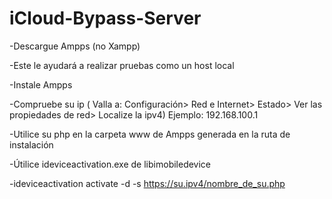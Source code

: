 # iCloud-Bypass-Server
-Descargue Ampps (no Xampp)

-Este le ayudará a realizar pruebas como un host local

-Instale Ampps

-Compruebe su ip ( Valla a: Configuración> Red e Internet> Estado> Ver las propiedades de red> Localize la ipv4) Ejemplo: 192.168.100.1

-Utilice su php en la carpeta www de Ampps generada en la ruta de instalación

-Útilice ideviceactivation.exe de libimobiledevice 

-ideviceactivation activate -d -s https://su.ipv4/nombre_de_su.php
